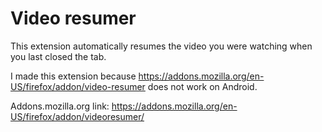 # Video resumer

This extension automatically resumes the video you were watching when you last closed the tab.


I made this extension because https://addons.mozilla.org/en-US/firefox/addon/video-resumer does not work on Android.

Addons.mozilla.org link: https://addons.mozilla.org/en-US/firefox/addon/videoresumer/